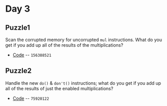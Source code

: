 # Day 3

## Puzzle1
Scan the corrupted memory for uncorrupted `mul` instructions.
What do you get if you add up all of the results of the multiplications?

* [Code](./puzzle1.py) -- `156388521`

## Puzzle2
Handle the new `do()` & `don't()` instructions; what do you get if you add up all of the results of just the enabled multiplications?

* [Code](./puzzle2.py) -- `75920122`
